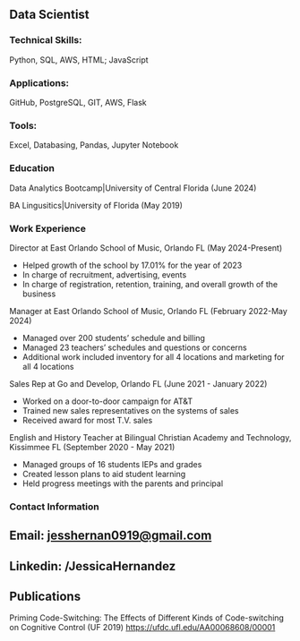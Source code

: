 Data Scientist
----------------------------------
### Technical Skills:
Python, SQL, AWS, HTML; JavaScript
### Applications:
GitHub, PostgreSQL, GIT, AWS, Flask
### Tools: 
Excel, Databasing, Pandas, Jupyter Notebook

### Education
Data Analytics Bootcamp|University of Central Florida (June 2024)

BA Lingusitics|University of Florida (May 2019)

### Work Experience
Director at East Orlando School of Music, Orlando FL (May 2024-Present)
- Helped growth of the school by 17.01% for the year of 2023
- In charge of recruitment, advertising, events
- In charge of registration, retention, training, and overall growth of the business

Manager at East Orlando School of Music, Orlando FL  (February 2022-May 2024)
- Managed over 200 students’ schedule and billing
- Managed 23 teachers’ schedules and questions or concerns
- Additional work included inventory for all 4 locations and marketing for all 4 locations

Sales Rep at Go and Develop, Orlando FL (June 2021 - January 2022)
- Worked on a door-to-door campaign for AT&T
- Trained new sales representatives on the systems of sales
- Received award for most T.V. sales

English and History Teacher at Bilingual Christian Academy and Technology, Kissimmee FL (September 2020 - May 2021)
- Managed groups of 16 students IEPs and grades
- Created lesson plans to aid student learning
- Held progress meetings with the parents and principal

### Contact Information
## Email: jesshernan0919@gmail.com
## Linkedin: /JessicaHernandez

## Publications
Priming Code-Switching: The Effects of Different Kinds of Code-switching on Cognitive Control (UF 2019) 
https://ufdc.ufl.edu/AA00068608/00001




